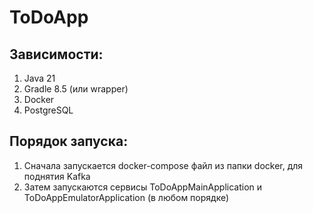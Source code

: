 # ToDoApp

## Зависимости:

1. Java 21
2. Gradle 8.5 (или wrapper)
3. Docker
4. PostgreSQL

## Порядок запуска:

1. Сначала запускается docker-compose файл из папки docker, для поднятия Kafka
2. Затем запускаются сервисы ToDoAppMainApplication и ToDoAppEmulatorApplication (в любом порядке)